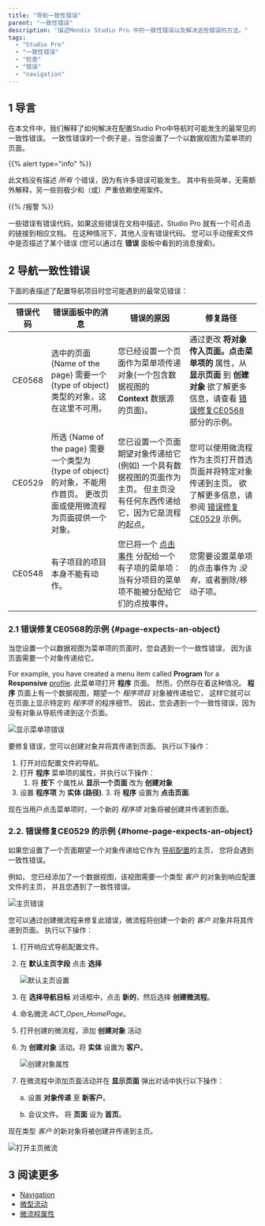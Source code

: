```yaml
---
title: "导航一致性错误"
parent: "一致性错误"
description: "描述Mendix Studio Pro 中的一致性错误以及解决这些错误的方法。"
tags:
  - "Studio Pro"
  - "一致性错误"
  - "检查"
  - "错误"
  - "navigation"
---
```


## 1 导言

在本文件中，我们解释了如何解决在配置Studio Pro中导航时可能发生的最常见的一致性错误。 一致性错误的一个例子是，当您设置了一个以数据视图为菜单项的页面。

{{% alert type="info" %}}

此文档没有描述 *所有* 个错误，因为有许多错误可能发生。 其中有些简单，无需额外解释，另一些则极少和（或）严重依赖使用案件。

{{% /报警 %}}

一些错误有错误代码，如果这些错误在文档中描述，Studio Pro 就有一个可点击的链接到相应文档。 在这种情况下，其他人没有错误代码。 您可以手动搜索文件中是否描述了某个错误 (您可以通过在 **错误** 面板中看到的消息搜索)。

## 2 导航一致性错误

下面的表描述了配置导航项目时您可能遇到的最常见错误：

| 错误代码   | 错误面板中的消息                                                                        | 错误的原因                                                              | 修复路径                                                                                                      |
| ------ | ------------------------------------------------------------------------------- | ------------------------------------------------------------------ | --------------------------------------------------------------------------------------------------------- |
| CE0568 | 选中的页面 {Name of the page} 需要一个 {type of object}类型的对象，这在这里不可用。                    | 您已经设置一个页面作为菜单项传递对象(一个包含数据视图的 **Context** 数据源的页面)。                  | 通过更改 **将对象传入页面。点击菜单项的** 属性，从 **显示页面** 到 **创建对象** 欲了解更多信息，请查看 [错误修复CE0568](#page-expects-an-object) 部分的示例。 |
| CE0529 | 所选 {Name of the page} 需要一个类型为 {type of object} 的对象，不能用作首页。 更改页面或使用微流程为页面提供一个对象。 | 您已设置一个页面期望对象传递给它(例如) 一个具有数据视图的页面作为主页。 但主页没有任何东西传递给它，因为它是流程的起点。     | 您可以使用微流程作为主页打开首选页面并将特定对象传递到主页。 欲了解更多信息，请参阅 [错误修复CE0529](#home-page-expects-an-object) 示例。                 |
| CE0548 | 有子项目的项目本身不能有动作。                                                                 | 您已将一个 [点击事件](on-click-event) 分配给一个有子项的菜单项： 当有分项目的菜单项不能被分配给它们的点按事件。 | 您需要设置菜单项的点击事件为 *没有*，或者删除/移动子项。                                                                            |

### 2.1 错误修复CE0568的示例 {#page-expects-an-object}

当您设置一个以数据视图为菜单项的页面时，您会遇到一个一致性错误， 因为该页面需要一个对象传递给它。

For example, you have created a menu item called **Program** for a **Responsive** [profile](navigation#profiles). 此菜单项打开 **程序** 页面。 然而，仍然存在着这种情况。 **程序** 页面上有一个数据视图，期望一个 *程序项目* 对象被传递给它， 这样它就可以在页面上显示特定的 *程序项* 的程序细节。 因此，您会遇到一个一致性错误，因为没有对象从导航传递到这个页面。

![显示菜单项错误](attachments/consistency-errors-navigation/page-expects-an-object-error.png)

要修复错误，您可以创建对象并将其传递到页面。 执行以下操作：

1. 打开对应配置文件的导航。
2.  打开 **程序** 菜单项的属性，并执行以下操作：
    1. 将 **按下** 个属性从 **显示一个页面** 改为 **创建对象**
2. 设置 **程序项** 为 **实体 (路径)**.
    3. 将 **程序** 设置为 **点击页面**.


现在当用户点击菜单项时，一个新的 *程序项* 对象将被创建并传递到页面。

### 2.2. 错误修复CE0529 的示例 {#home-page-expects-an-object}

如果您设置了一个页面期望一个对象传递给它作为 [导航配置](navigation#properties)的主页， 您将会遇到一致性错误。

例如， 您已经添加了一个数据视图，该视图需要一个类型 *客户* 的对象到响应配置文件的主页， 并且您遇到了一致性错误。

![主页错误](attachments/consistency-errors-navigation/home-page-error.png)

您可以通过创建微流程来修复此错误，微流程将创建一个新的 *客户* 对象并将其传递到页面。 执行以下操作：

1. 打开响应式导航配置文件。

2.  在 **默认主页字段** 点击 **选择**

    ![默认主页设置](attachments/consistency-errors-navigation/default-home-page-field.png)

3. 在 **选择导航目标** 对话框中，点击 **新的**，然后选择 **创建微流程**。

4. 命名微流 *ACT_Open_HomePage*。

5. 打开创建的微流程，添加 **创建对象** 活动

6.  为 **创建对象** 活动。将 **实体** 设置为 **客户**。

    ![创建对象属性](attachments/consistency-errors-navigation/create-object-properties.png)

7. 在微流程中添加页面活动并在 **显示页面** 弹出对话中执行以下操作：<br/>

    a. 设置 **对象传递** 至 **新客户**。<br/>

    b. 会议文件。 将 **页面** 设为 **首页**。

现在类型 *客户* 的新对象将被创建并传递到主页。

![打开主页微流](attachments/consistency-errors-navigation/open-home-page-microflow.png)


## 3 阅读更多

* [Navigation](navigation)
* [微型流动](微流)
* [微流程属性](微流)
